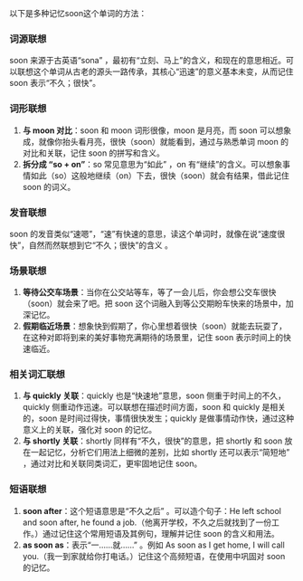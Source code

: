 以下是多种记忆soon这个单词的方法：

### 词源联想
soon 来源于古英语“sona” ，最初有“立刻、马上”的含义，和现在的意思相近。可以联想这个单词从古老的源头一路传承，其核心“迅速”的意义基本未变，从而记住 soon 表示“不久；很快”。 

### 词形联想
1. **与 moon 对比**：soon 和 moon 词形很像，moon 是月亮，而 soon 可以想象成，就像你抬头看月亮，很快（soon）就能看到，通过与熟悉单词 moon 的对比和关联，记住 soon 的拼写和含义。 
2. **拆分成 “so + on”**：so 常见意思为“如此” ，on 有“继续”的含义。可以想象事情如此（so）这般地继续（on）下去，很快（soon）就会有结果，借此记住 soon 的词义。 

### 发音联想
soon 的发音类似“速嗯”，“速”有快速的意思，读这个单词时，就像在说“速度很快”，自然而然联想到它“不久；很快”的含义 。 

### 场景联想
1. **等待公交车场景**：当你在公交站等车，等了一会儿后，你会想公交车很快（soon）就会来了吧。把 soon 这个词融入到等公交期盼车快来的场景中，加深记忆。 
2. **假期临近场景**：想象快到假期了，你心里想着很快（soon）就能去玩耍了，在这种对即将到来的美好事物充满期待的场景里，记住 soon 表示时间上的快速临近。 

### 相关词汇联想
1. **与 quickly 关联**：quickly 也是“快速地”意思，soon 侧重于时间上的不久，quickly 侧重动作迅速。可以联想在描述时间方面，soon 和 quickly 是相关的，soon 是时间过得快，事情很快发生；quickly 是做事情动作快，通过这种意义上的关联，强化对 soon 的记忆。 
2. **与 shortly 关联**：shortly 同样有“不久，很快”的意思，把 shortly 和 soon 放在一起记忆，分析它们用法上细微的差别，比如 shortly 还可以表示“简短地” ，通过对比和关联同类词汇，更牢固地记住 soon。 

### 短语联想
1. **soon after**：这个短语意思是“不久之后” 。可以造个句子：He left school and soon after, he found a job.（他离开学校，不久之后就找到了一份工作。）通过记住这个常用短语及其例句，理解并记住 soon 的含义和用法。 
2. **as soon as**：表示“一……就……” 。例如 As soon as I get home, I will call you.（我一到家就给你打电话。）记住这个高频短语，在使用中巩固对 soon 的记忆。 
